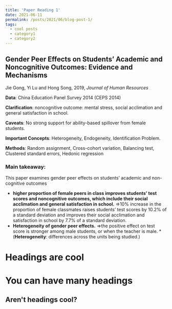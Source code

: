 ```yaml
---
title: 'Paper Reading 1'
date: 2021-06-11
permalink: /posts/2021/06/blog-post-1/
tags:
  - cool posts
  - category1
  - category2
---
```


## Gender Peer Effects on Students’ Academic and Noncognitive Outcomes: Evidence and Mechanisms
Jie Gong, Yi Lu and Hong Song, 2019, _Journal of Human Resources_

**Data**: China Education Panel Survey 2014 (CEPS 2014)

**Clarification**: noncognitive outcome: mental stress, social acclimation and general satisfaction in school.

**Caveats**: No strong support for ability-based spillover from female students.

**Important Concepts**: Heterogeneity, Endogeneity, Identification Problem.

**Methods**: Random assignment, Cross-cohort variation, Balancing test, Clustered standard errors, Hedonic regression

### Main takeaway:
This paper examines gender peer effects on students’ academic and non-cognitive outcomes 
- **higher proportion of female peers in class improves students’ test scores and noncognitive outcomes, which include their social acclimation and general satisfaction in school.** ⇒10% increase in the proportion of female classmates raises students’ test scores by 10.2% of a standard deviation and improves their social acclimation and satisfaction in school by 7.7% of a standard deviation.
- **Heterogeneity of gender peer effects.** ⇒the positive effect on test score is stronger among male students, or when the teacher is male. *(**Heterogeneity**: differences across the units being studied.)




Headings are cool
======

You can have many headings
======

Aren't headings cool?
------

